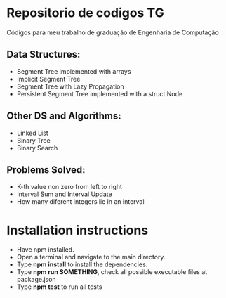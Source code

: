 # Repositorio de codigos TG
Códigos para meu trabalho de graduação de Engenharia de Computação
## Data Structures:
- Segment Tree implemented with arrays
- Implicit Segment Tree
- Segment Tree with Lazy Propagation
- Persistent Segment Tree implemented with a struct Node

## Other DS and Algorithms:
- Linked List
- Binary Tree
- Binary Search

## Problems Solved:
- K-th value non zero from left to right
- Interval Sum and Interval Update
- How many diferent integers lie in an interval

# Installation instructions

- Have npm installed.
- Open a terminal and navigate to the main directory.
- Type **npm install** to install the dependencies.
- Type **npm run SOMETHING**, check all possible executable files at package.json
- Type **npm test** to run all tests
